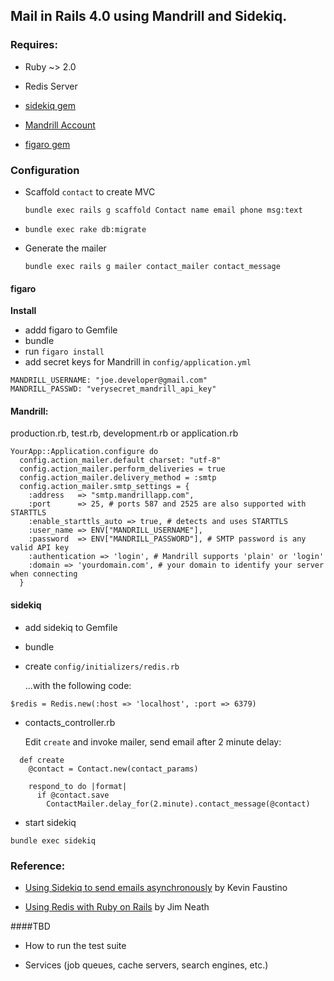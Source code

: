 ## Mail in Rails 4.0 using Mandrill and Sidekiq.  

### Requires:

* Ruby ~> 2.0

* Redis Server

* [sidekiq gem](https://github.com/mperham/sidekiq)

* [ Mandrill Account ]( http://mandrill.com )

* [figaro gem](https://github.com/lasaerlemon/figaro)
 


### Configuration

* Scaffold `contact` to create MVC

    `bundle exec rails g scaffold Contact name email phone msg:text`

* `bundle exec rake db:migrate`
* Generate the mailer

    `bundle exec rails g mailer contact_mailer contact_message`


#### figaro

**Install**

* addd figaro to Gemfile
* bundle
* run    `figaro install`
* add secret keys for Mandrill in `config/application.yml`
```
MANDRILL_USERNAME: "joe.developer@gmail.com"
MANDRILL_PASSWD: "verysecret_mandrill_api_key"
```

#### Mandrill:

production.rb, test.rb, development.rb or application.rb

```
YourApp::Application.configure do
  config.action_mailer.default charset: "utf-8"
  config.action_mailer.perform_deliveries = true
  config.action_mailer.delivery_method = :smtp
  config.action_mailer.smtp_settings = {
    :address   => "smtp.mandrillapp.com",
    :port      => 25, # ports 587 and 2525 are also supported with STARTTLS
    :enable_starttls_auto => true, # detects and uses STARTTLS
    :user_name => ENV["MANDRILL_USERNAME"],
    :password  => ENV["MANDRILL_PASSWORD"], # SMTP password is any valid API key
    :authentication => 'login', # Mandrill supports 'plain' or 'login'
    :domain => 'yourdomain.com', # your domain to identify your server when connecting
  }
```


#### sidekiq

* add sidekiq to Gemfile
* bundle
* create `config/initializers/redis.rb`

    ...with the following code:
```
$redis = Redis.new(:host => 'localhost', :port => 6379)
```
* contacts_controller.rb 

    Edit `create` and invoke mailer,
    send email after 2 minute delay:
```
  def create
    @contact = Contact.new(contact_params)

    respond_to do |format|
      if @contact.save
        ContactMailer.delay_for(2.minute).contact_message(@contact)

```
* start sidekiq

`bundle exec sidekiq`

### Reference:

* [Using Sidekiq to send emails asynchronously](http://blog.remarkablelabs.com/2013/01/using-sidekiq-to-send-emails-asynchronously) by Kevin Faustino

* [Using Redis with Ruby on Rails](http://jimneath.org/2011/03/24/using-redis-with-ruby-on-rails.html) by Jim Neath
  
####TBD

* How to run the test suite

* Services (job queues, cache servers, search engines, etc.)

